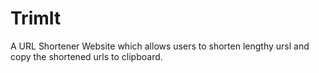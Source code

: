 # TrimIt
A URL Shortener Website which allows users to shorten lengthy ursl and copy the shortened urls to clipboard.

